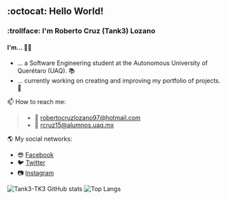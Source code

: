## :octocat: Hello World!
### :trollface: I'm Roberto Cruz (Tank3) Lozano
#### I'm... :superhero_man:
- ... a Software Engineering student at the Autonomous University of Querétaro (UAQ). :books:
- ... currently working on creating and improving my portfolio of projects. :space_invader:

📫 How to reach me:
> - :e-mail: robertocruzlozano97@hotmail.com
> - :e-mail: rcruz15@alumnos.uaq.mx

:earth_americas: My social networks:
- :sunglasses: [Facebook](https://www.facebook.com/roberto.cruzlozano.16)
- :bird: [Twitter](https://twitter.com/xTank3x)
- :camera: [Instagram](https://www.instagram.com/rcruzl15_tk3/)

![Tank3-TK3 GitHub stats](https://github-readme-stats.vercel.app/api?username=Tank3-TK3&hide=contribs,prs&show_icons=true&theme=tokyonight)
![Top Langs](https://github-readme-stats.vercel.app/api/top-langs/?username=Tank3-TK3&layout=compact&theme=tokyonight)

<!--
**Tank3-TK3/Tank3-TK3** is a ✨ _special_ ✨ repository because its `README.md` (this file) appears on your GitHub profile.

Here are some ideas to get you started:

- 🔭 I’m currently working on ...
- 🌱 I’m currently learning ...
- 👯 I’m looking to collaborate on ...
- 🤔 I’m looking for help with ...
- 💬 Ask me about ...
- 📫 How to reach me: ...
- 😄 Pronouns: ...
- ⚡ Fun fact: ...
-->
